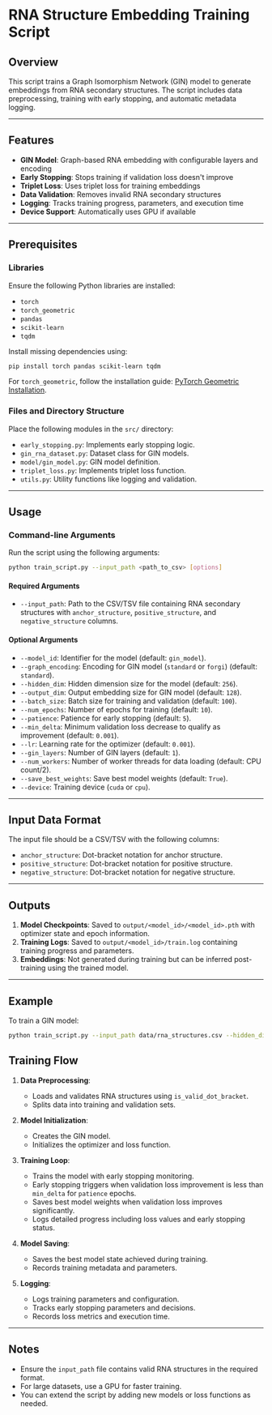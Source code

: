 # RNA Structure Embedding Training Script

## Overview

This script trains a Graph Isomorphism Network (GIN) model to generate embeddings from RNA secondary structures. The script includes data preprocessing, training with early stopping, and automatic metadata logging.

---

## Features

- **GIN Model**: Graph-based RNA embedding with configurable layers and encoding
- **Early Stopping**: Stops training if validation loss doesn't improve
- **Triplet Loss**: Uses triplet loss for training embeddings
- **Data Validation**: Removes invalid RNA secondary structures
- **Logging**: Tracks training progress, parameters, and execution time
- **Device Support**: Automatically uses GPU if available

---

## Prerequisites

### Libraries

Ensure the following Python libraries are installed:

- `torch`
- `torch_geometric`
- `pandas`
- `scikit-learn`
- `tqdm`

Install missing dependencies using:

```bash
pip install torch pandas scikit-learn tqdm
```

For `torch_geometric`, follow the installation guide: [PyTorch Geometric Installation](https://pytorch-geometric.readthedocs.io/en/latest/notes/installation.html).

### Files and Directory Structure

Place the following modules in the `src/` directory:

- `early_stopping.py`: Implements early stopping logic.
- `gin_rna_dataset.py`: Dataset class for GIN models.
- `model/gin_model.py`: GIN model definition.
- `triplet_loss.py`: Implements triplet loss function.
- `utils.py`: Utility functions like logging and validation.

---

## Usage

### Command-line Arguments

Run the script using the following arguments:

```bash
python train_script.py --input_path <path_to_csv> [options]
```

#### Required Arguments
- `--input_path`: Path to the CSV/TSV file containing RNA secondary structures with `anchor_structure`, `positive_structure`, and `negative_structure` columns.

#### Optional Arguments
- `--model_id`: Identifier for the model (default: `gin_model`).
- `--graph_encoding`: Encoding for GIN model (`standard` or `forgi`) (default: `standard`).
- `--hidden_dim`: Hidden dimension size for the model (default: `256`).
- `--output_dim`: Output embedding size for GIN model (default: `128`).
- `--batch_size`: Batch size for training and validation (default: `100`).
- `--num_epochs`: Number of epochs for training (default: `10`).
- `--patience`: Patience for early stopping (default: `5`).
- `--min_delta`: Minimum validation loss decrease to qualify as improvement (default: `0.001`).
- `--lr`: Learning rate for the optimizer (default: `0.001`).
- `--gin_layers`: Number of GIN layers (default: `1`).
- `--num_workers`: Number of worker threads for data loading (default: CPU count/2).
- `--save_best_weights`: Save best model weights (default: `True`).
- `--device`: Training device (`cuda` or `cpu`).

---

## Input Data Format

The input file should be a CSV/TSV with the following columns:
- `anchor_structure`: Dot-bracket notation for anchor structure.
- `positive_structure`: Dot-bracket notation for positive structure.
- `negative_structure`: Dot-bracket notation for negative structure.

---

## Outputs

1. **Model Checkpoints**: Saved to `output/<model_id>/<model_id>.pth` with optimizer state and epoch information.
2. **Training Logs**: Saved to `output/<model_id>/train.log` containing training progress and parameters.
3. **Embeddings**: Not generated during training but can be inferred post-training using the trained model.

---

## Example

To train a GIN model:

```bash
python train_script.py --input_path data/rna_structures.csv --hidden_dim 128 --gin_layers 2
```

## Training Flow

1. **Data Preprocessing**:
   - Loads and validates RNA structures using `is_valid_dot_bracket`.
   - Splits data into training and validation sets.

2. **Model Initialization**:
   - Creates the GIN model.
   - Initializes the optimizer and loss function.

3. **Training Loop**:
   - Trains the model with early stopping monitoring.
   - Early stopping triggers when validation loss improvement is less than `min_delta` for `patience` epochs.
   - Saves best model weights when validation loss improves significantly.
   - Logs detailed progress including loss values and early stopping status.

4. **Model Saving**:
   - Saves the best model state achieved during training.
   - Records training metadata and parameters.

5. **Logging**:
   - Logs training parameters and configuration.
   - Tracks early stopping parameters and decisions.
   - Records loss metrics and execution time.

---

## Notes

- Ensure the `input_path` file contains valid RNA structures in the required format.
- For large datasets, use a GPU for faster training.
- You can extend the script by adding new models or loss functions as needed.